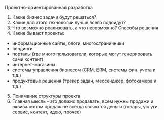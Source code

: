Проектно-ориентированная разработка

1. Какие бизнес задачи будут решаться?
2. Какие для этого технологии лучше всего подойдут?
3. Что возможно реализовать, а что невозможно? Способы решения
4. Какие бывают проекты:

- информационные сайты, блоги, многостраничники
- лендинги
- порталы (где много пользователи, которые могут генерировать сами контент)
- интернет-магазины
- системы управления бизнесом (CRM, ERM, системы фин. учета и т.д.)
- продуктовые решения (трекер задач, мессенджер, фотокамера и т.д.)

5. Понимание структуры проекта
6. Главная мысль - это должно продавать, всем нужны продажи и эквивалентом продаж не всегда являются деньги (товары, услуги, сервис, контент, идею, прочее)
